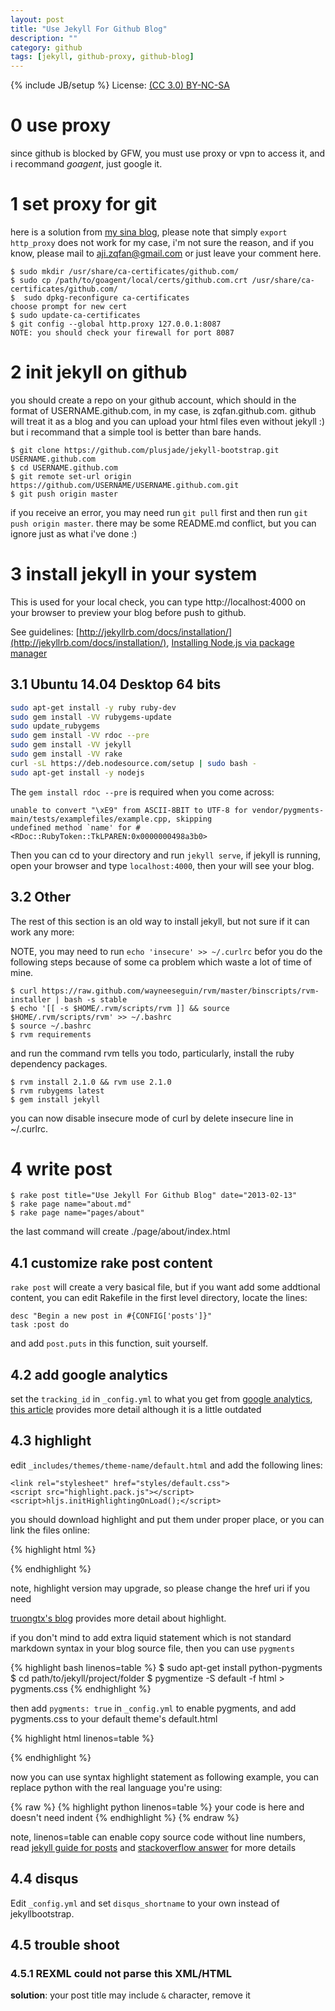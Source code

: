 ```yaml
---
layout: post
title: "Use Jekyll For Github Blog"
description: ""
category: github
tags: [jekyll, github-proxy, github-blog]
---
```

{% include JB/setup %}
License: [(CC 3.0) BY-NC-SA](http://creativecommons.org/licenses/by-nc-sa/3.0/)

# 0 use proxy
since github is blocked by GFW, you must use proxy or vpn to access it, and i recommand *goagent*, just google it.

# 1 set proxy for git
here is a solution from [my sina blog](http://blog.sina.com.cn/s/blog_a712a4590101ggp1.html), please note that simply `export http_proxy` does not work for my case, i'm not sure the reason, and if you know, please mail to aji.zqfan@gmail.com or just leave your comment here.

    $ sudo mkdir /usr/share/ca-certificates/github.com/
    $ sudo cp /path/to/goagent/local/certs/github.com.crt /usr/share/ca-certificates/github.com/
    $  sudo dpkg-reconfigure ca-certificates
    choose prompt for new cert
    $ sudo update-ca-certificates
    $ git config --global http.proxy 127.0.0.1:8087
    NOTE: you should check your firewall for port 8087

# 2 init jekyll on github
you should create a repo on your github account, which should in the format of USERNAME.github.com, in my case, is zqfan.github.com. github will treat it as a blog and you can upload your html files even without jekyll :) but i recommand that a simple tool is better than bare hands.

    $ git clone https://github.com/plusjade/jekyll-bootstrap.git USERNAME.github.com
    $ cd USERNAME.github.com
    $ git remote set-url origin https://github.com/USERNAME/USERNAME.github.com.git
    $ git push origin master

if you receive an error, you may need run `git pull` first and then run `git push origin master`. there may be some README.md conflict, but you can ignore just as what i've done :)

# 3 install jekyll in your system

This is used for your local check, you can type http://localhost:4000 on your browser to preview your blog before push to github.

See guidelines: [http://jekyllrb.com/docs/installation/](http://jekyllrb.com/docs/installation/), [Installing Node.js via package manager](https://github.com/joyent/node/wiki/installing-node.js-via-package-manager)

## 3.1 Ubuntu 14.04 Desktop 64 bits

~~~bash
sudo apt-get install -y ruby ruby-dev
sudo gem install -VV rubygems-update
sudo update_rubygems
sudo gem install -VV rdoc --pre
sudo gem install -VV jekyll
sudo gem install -VV rake
curl -sL https://deb.nodesource.com/setup | sudo bash -
sudo apt-get install -y nodejs
~~~

The `gem install rdoc --pre` is required when you come across:

~~~
unable to convert "\xE9" from ASCII-8BIT to UTF-8 for vendor/pygments-main/tests/examplefiles/example.cpp, skipping
undefined method `name' for #<RDoc::RubyToken::TkLPAREN:0x0000000498a3b0>
~~~

Then you can cd to your directory and run `jekyll serve`, if jekyll is running, open your browser and type `localhost:4000`, then your will see your blog.

## 3.2 Other

The rest of this section is an old way to install jekyll, but not sure if it can work any more:

NOTE, you may need to run `echo 'insecure' >> ~/.curlrc` befor you do the following steps because of some ca problem which waste a lot of time of mine.

    $ curl https://raw.github.com/wayneeseguin/rvm/master/binscripts/rvm-installer | bash -s stable
    $ echo '[[ -s $HOME/.rvm/scripts/rvm ]] && source $HOME/.rvm/scripts/rvm' >> ~/.bashrc
    $ source ~/.bashrc
    $ rvm requirements

and run the command rvm tells you todo, particularly, install the ruby dependency packages.

    $ rvm install 2.1.0 && rvm use 2.1.0
    $ rvm rubygems latest
    $ gem install jekyll

you can now disable insecure mode of curl by delete insecure line in ~/.curlrc.

# 4 write post

    $ rake post title="Use Jekyll For Github Blog" date="2013-02-13"
    $ rake page name="about.md"
    $ rake page name="pages/about"

the last command will create ./page/about/index.html

## 4.1 customize rake post content
`rake post` will create a very basical file, but if you want add some addtional content, you can edit Rakefile in the first level directory, locate the lines:

    desc "Begin a new post in #{CONFIG['posts']}"
    task :post do

and add `post.puts` in this function, suit yourself.

## 4.2 add google analytics
set the `tracking_id` in `_config.yml` to what you get from [google analytics](https://www.google.com/analytics/), [this article](http://truongtx.me/2013/04/05/google-analytics-for-jekyll-bootstrap/) provides more detail although it is a little outdated

## 4.3 highlight
edit `_includes/themes/theme-name/default.html` and add the following lines:

    <link rel="stylesheet" href="styles/default.css">
    <script src="highlight.pack.js"></script>
    <script>hljs.initHighlightingOnLoad();</script>

you should download highlight and put them under proper place, or you can link the files online:

{% highlight html %}
<link rel="stylesheet" href="http://yandex.st/highlightjs/7.5/styles/default.min.css">
<script src="http://yandex.st/highlightjs/7.5/highlight.min.js"></script>
<script>hljs.initHighlightingOnLoad();</script>
{% endhighlight %}

note, highlight version may upgrade, so please change the href uri if you need

 [truongtx's blog](http://truongtx.me/2012/12/28/jekyll-bootstrap-syntax-highlighting/) provides more detail about highlight.

if you don't mind to add extra liquid statement which is not standard markdown syntax in your blog source file, then you can use `pygments`

{% highlight bash linenos=table %}
$ sudo apt-get install python-pygments
$ cd path/to/jekyll/project/folder
$ pygmentize -S default -f html > pygments.css
{% endhighlight %}

then add `pygments: true` in `_config.yml` to enable pygments, and add pygments.css to your default theme's default.html

{% highlight html linenos=table %}
<link rel="stylesheet" href="/pygments.css">
{% endhighlight %}

now you can use syntax highlight statement as following example, you can replace python with the real language you're using:

{% raw %}
    {% highlight python linenos=table %}
    your code is here and doesn't need indent
    {% endhighlight %}
{% endraw %}

note, linenos=table can enable copy source code without line numbers, read [jekyll guide for posts](http://jekyllrb.com/docs/posts/) and [stackoverflow answer](http://stackoverflow.com/questions/11093241/how-to-support-line-number-when-using-pygments-with-jekyll) for more details

## 4.4 disqus
Edit `_config.yml` and set `disqus_shortname` to your own instead of jekyllbootstrap.

## 4.5 trouble shoot

### 4.5.1 REXML could not parse this XML/HTML
**solution**: your post title may include `&` character, remove it

